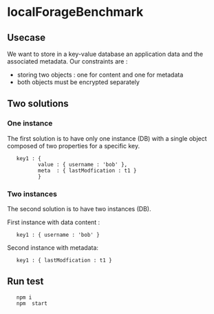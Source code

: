 # localForageBenchmark

## Usecase

We want to store in a key-value database an application data and the associated metadata. 
Our constraints are : 
- storing two objects : one for content and one for metadata
- both objects must be encrypted separately

## Two solutions 

### One instance 

The first solution is to have only one instance (DB) with a single object composed of two properties for a specific key.
```language-json
   key1 : {
          value : { username : 'bob' },
          meta  : { lastModfication : t1 }
          }
```

### Two instances 

The second solution is to have two instances (DB).

First instance with data content :
```language-json
   key1 : { username : 'bob' }
```
Second instance with metadata:
```language-json
   key1 : { lastModfication : t1 }
```
## Run test
```language-javascript
   npm i
   npm  start
```
